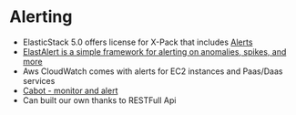 # Alerting #

* ElasticStack 5.0 offers license for X-Pack that includes <a href="https://www.elastic.co/products/x-pack/alerting" target="_blank">Alerts</a>
* <a href="http://elastalert.readthedocs.io/en/latest/elastalert.html" target="_blank">ElastAlert is a simple framework for alerting on anomalies, spikes, and more</a>
* Aws CloudWatch comes with alerts for EC2 instances and Paas/Daas services
* <a href="http://cabotapp.com/use/services.html" target="_blank">Cabot - monitor and alert</a>
* Can built our own thanks to RESTFull Api
